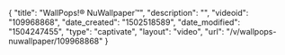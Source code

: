 {
    "title": "WallPops!&reg; NuWallpaper&trade;",
    "description": "",
    "videoid": "109968868",
    "date_created": "1502518589",
    "date_modified": "1504247455",
    "type": "captivate",
    "layout": "video",
    "url": "\/v\/wallpops-nuwallpaper\/109968868"
}